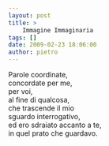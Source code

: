 ```yaml
---
layout: post
title: >
    Immagine Immaginaria
tags: []
date: 2009-02-23 18:06:00
author: pietro
---
```

Parole coordinate,<br/>concordate per me,<br/>per voi,<br/>al fine di qualcosa,<br/>che trascende il mio<br/>sguardo interrogativo,<br/>ed ero sdraiato accanto a te,<br/>in quel prato che guardavo.

